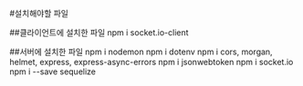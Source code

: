 #설치해야할 파일

##클라이언트에 설치한 파일
npm i socket.io-client

##서버에 설치한 파일
npm i nodemon
npm i dotenv
npm i cors, morgan, helmet, express, express-async-errors
npm i jsonwebtoken
npm i socket.io
npm i --save sequelize
